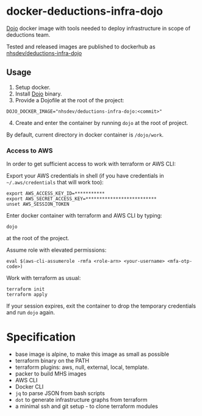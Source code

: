 # docker-deductions-infra-dojo

[Dojo](https://github.com/kudulab/dojo) docker image with tools needed to deploy infrastructure in scope of deductions team.

Tested and released images are published to dockerhub as [nhsdev/deductions-infra-dojo](https://hub.docker.com/r/nhsdev/deductions-infra-dojo)

## Usage
1. Setup docker.
2. Install [Dojo](https://github.com/kudulab/dojo) binary.
3. Provide a Dojofile at the root of the project:
```
DOJO_DOCKER_IMAGE="nhsdev/deductions-infra-dojo:<commit>"
```
4. Create and enter the container by running `dojo` at the root of project.

By default, current directory in docker container is `/dojo/work`.

### Access to AWS

In order to get sufficient access to work with terraform or AWS CLI:

Export your AWS credentials in shell (if you have credentials in `~/.aws/credentials` that will work too):
```
export AWS_ACCESS_KEY_ID=***********
export AWS_SECRET_ACCESS_KEY=**************************
unset AWS_SESSION_TOKEN
```

Enter docker container with terraform and AWS CLI by typing:
```
dojo
```
at the root of the project.

Assume role with elevated permissions:
```
eval $(aws-cli-assumerole -rmfa <role-arn> <your-username> <mfa-otp-code>)
```

Work with terraform as usual:
```
terraform init
terraform apply
```

If your session expires, exit the container to drop the temporary credentials and run `dojo` again.


# Specification

 * base image is alpine, to make this image as small as possible
 * terraform binary on the PATH
 * terraform plugins: aws, null, external, local, template.
 * packer to build MHS images
 * AWS CLI
 * Docker CLI 
 * `jq` to parse JSON from bash scripts
 * `dot` to generate infrastructure graphs from terraform
 * a minimal ssh and git setup - to clone terraform modules

